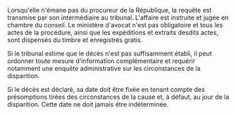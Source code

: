   
 Lorsqu'elle n'émane pas du procureur de la République, la requête est transmise par son intermédiaire au tribunal. L'affaire est instruite et jugée en chambre du conseil. Le ministère d'avocat n'est pas obligatoire et tous les actes de la procédure, ainsi que les expéditions et extraits desdits actes, sont dispensés du timbre et enregistrés gratis.  

  
 Si le tribunal estime que le décès n'est pas suffisamment établi, il peut ordonner toute mesure d'information complémentaire et requérir notamment une enquête administrative sur les circonstances de la disparition.  

  
 Si le décès est déclaré, sa date doit être fixée en tenant compte des présomptions tirées des circonstances de la cause et, à défaut, au jour de la disparition. Cette date ne doit jamais être indéterminée.  
